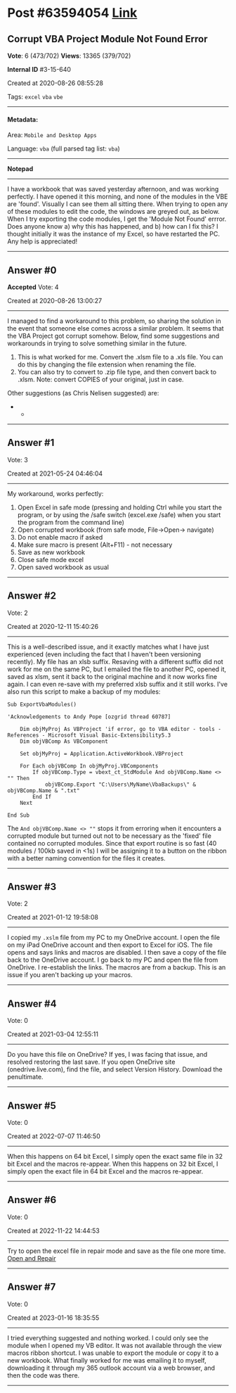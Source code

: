 
# Post \#63594054 [Link](https://stackoverflow.com/questions/63594054/)

## Corrupt VBA Project Module Not Found Error

**Vote**: 6 (473/702) **Views**: 13365 (379/702) 

**Internal ID** \#3-15-640

Created at 2020-08-26 08:55:28

Tags: `excel` `vba` `vbe`

----------

#### Metadata:

Area: `Mobile and Desktop Apps`

Language: `vba` (full parsed tag list: `vba`)

----------

**Notepad**


----------

I have a workbook that was saved yesterday afternoon, and was working perfectly. I have opened it this morning, and none of the modules in the VBE are 'found'. Visually I can see them all sitting there.
[](https://i.stack.imgur.com/CCjXi.png)
When trying to open any of these modules to edit the code, the windows are greyed out, as below.
[](https://i.stack.imgur.com/7HfgY.png)
When I try exporting the code modules, I get the 'Module Not Found' errror.
[](https://i.stack.imgur.com/Gp16Q.png)
Does anyone know a) why this has happened, and b) how can I fix this?
I thought initially it was the instance of my Excel, so have restarted the PC.
Any help is appreciated!


----------
        
## Answer \#0

**Accepted** Vote: 4

Created at 2020-08-26 13:00:27

------------

I managed to find a workaround to this problem, so sharing the solution in the event that someone else comes across a similar problem.
It seems that the VBA Project got corrupt somehow. Below, find some suggestions and workarounds in trying to solve something similar in the future.

1. This is what worked for me. Convert the .xlsm file to a .xls file. You can do this by changing the file extension when renaming the file.
2. You can also try to convert to .zip file type, and then convert back to .xlsm. Note: convert COPIES of your original, just in case.


Other suggestions (as Chris Nelisen suggested) are:
- - 


------------
    
    
## Answer \#1

 Vote: 3

Created at 2021-05-24 04:46:04

------------

My workaround, works perfectly:

1. Open Excel in safe mode (pressing and holding Ctrl while you start the program, or by using the /safe switch (excel.exe /safe) when you start the program from the command line)
2. Open corrupted workbook (from safe mode, File->Open-> navigate)
3. Do not enable macro if asked
4. Make sure macro is present (Alt+F11) - not necessary
5. Save as new workbook
6. Close safe mode excel
7. Open saved workbook as usual




------------
    
    
## Answer \#2

 Vote: 2

Created at 2020-12-11 15:40:26

------------

This is a well-described issue, and it exactly matches what I have just experienced (even including the fact that I haven't been versioning recently).
My file has an xlsb suffix.  Resaving with a different suffix did not work for me on the same PC, but I emailed the file to another PC, opened it, saved as xlsm, sent it back to the original machine and it now works fine again.  I can even re-save with my preferred xlsb suffix and it still works.
I've also run this script to make a backup of my modules:
```
Sub ExportVbaModules()
     
'Acknowledgements to Andy Pope [ozgrid thread 60787]
     
    Dim objMyProj As VBProject 'if error, go to VBA editor - tools - References - Microsoft Visual Basic-Extensibility5.3
    Dim objVBComp As VBComponent
     
    Set objMyProj = Application.ActiveWorkbook.VBProject
     
    For Each objVBComp In objMyProj.VBComponents
        If objVBComp.Type = vbext_ct_StdModule And objVBComp.Name <> "" Then
            objVBComp.Export "C:\Users\MyName\VbaBackups\" & objVBComp.Name & ".txt"
        End If
    Next

End Sub
```

The `And objVBComp.Name <> ""` stops it from erroring when it encounters a corrupted module but turned out not to be necessary as the 'fixed' file contained no corrupted modules.
Since that export routine is so fast (40 modules / 100kb saved in <1s) I will be assigning it to a button on the ribbon with a better naming convention for the files it creates.


------------
    
    
## Answer \#3

 Vote: 2

Created at 2021-01-12 19:58:08

------------

I copied my `.xslm` file from my PC to my OneDrive account.
I open the file on my iPad OneDrive account and then export to Excel for iOS. The file opens and says links and macros are disabled. I then save a copy of the file back to the OneDrive account. I go back to my PC and open the file from OneDrive. I re-establish the links.
The macros are from a backup. This is an issue if you aren't backing up your macros.


------------
    
    
## Answer \#4

 Vote: 0

Created at 2021-03-04 12:55:11

------------

Do you have this file on OneDrive?
If yes, I was facing that issue, and resolved restoring the last save. If you open OneDrive site (onedrive.live.com), find the file, and select Version History. Download the penultimate.


------------
    
    
## Answer \#5

 Vote: 0

Created at 2022-07-07 11:46:50

------------

When this happens on 64 bit Excel, I simply open the exact same file in 32 bit Excel and the macros re-appear.
When this happens on 32 bit Excel, I simply open the exact file in 64 bit Excel and the macros re-appear.


------------
    
    
## Answer \#6

 Vote: 0

Created at 2022-11-22 14:44:53

------------

Try to open the excel file in repair mode and save as the file one more time.
[Open and Repair](https://i.stack.imgur.com/HAm9L.png)


------------
    
    
## Answer \#7

 Vote: 0

Created at 2023-01-16 18:35:55

------------

I tried everything suggested and nothing worked. I could only see the module when I opened my VB editor.  It was not available through the view macros ribbon shortcut. I was unable to export the module or copy it to a new workbook.
What finally worked for me was emailing it to myself, downloading it through my 365 outlook account via a web browser, and then the code was there.


------------
    
    